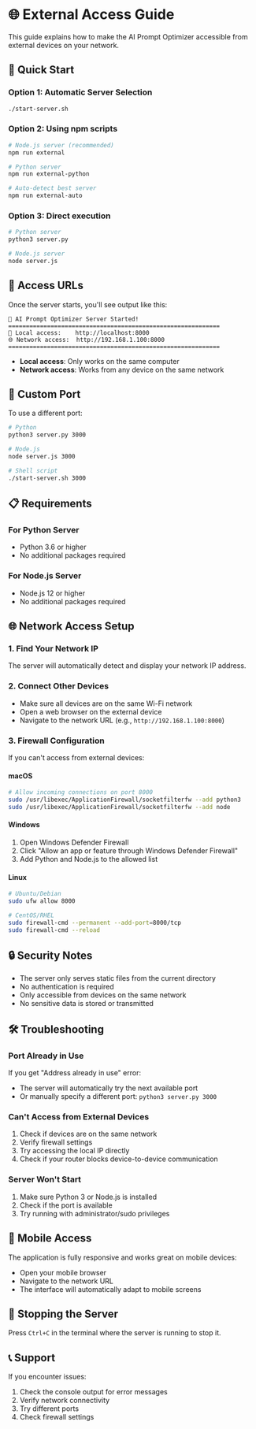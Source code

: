 # 🌐 External Access Guide

This guide explains how to make the AI Prompt Optimizer accessible from external devices on your network.

## 🚀 Quick Start

### Option 1: Automatic Server Selection
```bash
./start-server.sh
```

### Option 2: Using npm scripts
```bash
# Node.js server (recommended)
npm run external

# Python server
npm run external-python

# Auto-detect best server
npm run external-auto
```

### Option 3: Direct execution
```bash
# Python server
python3 server.py

# Node.js server
node server.js
```

## 📱 Access URLs

Once the server starts, you'll see output like this:
```
🚀 AI Prompt Optimizer Server Started!
============================================================
📱 Local access:    http://localhost:8000
🌐 Network access:  http://192.168.1.100:8000
============================================================
```

- **Local access**: Only works on the same computer
- **Network access**: Works from any device on the same network

## 🔧 Custom Port

To use a different port:
```bash
# Python
python3 server.py 3000

# Node.js
node server.js 3000

# Shell script
./start-server.sh 3000
```

## 📋 Requirements

### For Python Server
- Python 3.6 or higher
- No additional packages required

### For Node.js Server
- Node.js 12 or higher
- No additional packages required

## 🌐 Network Access Setup

### 1. Find Your Network IP
The server will automatically detect and display your network IP address.

### 2. Connect Other Devices
- Make sure all devices are on the same Wi-Fi network
- Open a web browser on the external device
- Navigate to the network URL (e.g., `http://192.168.1.100:8000`)

### 3. Firewall Configuration
If you can't access from external devices:

#### macOS
```bash
# Allow incoming connections on port 8000
sudo /usr/libexec/ApplicationFirewall/socketfilterfw --add python3
sudo /usr/libexec/ApplicationFirewall/socketfilterfw --add node
```

#### Windows
1. Open Windows Defender Firewall
2. Click "Allow an app or feature through Windows Defender Firewall"
3. Add Python and Node.js to the allowed list

#### Linux
```bash
# Ubuntu/Debian
sudo ufw allow 8000

# CentOS/RHEL
sudo firewall-cmd --permanent --add-port=8000/tcp
sudo firewall-cmd --reload
```

## 🔒 Security Notes

- The server only serves static files from the current directory
- No authentication is required
- Only accessible from devices on the same network
- No sensitive data is stored or transmitted

## 🛠️ Troubleshooting

### Port Already in Use
If you get "Address already in use" error:
- The server will automatically try the next available port
- Or manually specify a different port: `python3 server.py 3000`

### Can't Access from External Devices
1. Check if devices are on the same network
2. Verify firewall settings
3. Try accessing the local IP directly
4. Check if your router blocks device-to-device communication

### Server Won't Start
1. Make sure Python 3 or Node.js is installed
2. Check if the port is available
3. Try running with administrator/sudo privileges

## 📱 Mobile Access

The application is fully responsive and works great on mobile devices:
- Open your mobile browser
- Navigate to the network URL
- The interface will automatically adapt to mobile screens

## 🔄 Stopping the Server

Press `Ctrl+C` in the terminal where the server is running to stop it.

## 📞 Support

If you encounter issues:
1. Check the console output for error messages
2. Verify network connectivity
3. Try different ports
4. Check firewall settings
